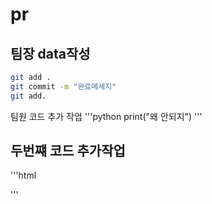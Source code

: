 # pr
## 팀장 data작성
```bash
git add .
git commit -m "완료메세지"
git add.

```
팀원 코드 추가 작업
'''python
print("왜 안되지")
'''
## 두번쨰 코드 추가작업
'''html
<html>
</html>
'''
